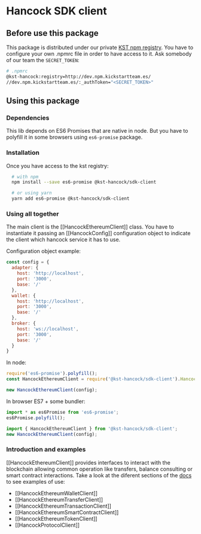 # Hancock SDK client

## Before use this package
This package is distributed under our private [KST npm registry](http://dev.npm.kickstartteam.es/).
You have to configure your own .npmrc file in order to have access to it. Ask somebody of our team the `SECRET_TOKEN`:

```bash
# .npmrc
@kst-hancock:registry=http://dev.npm.kickstartteam.es/
//dev.npm.kickstartteam.es/:_authToken="<SECRET_TOKEN>"
```

## Using this package

### Dependencies

This lib depends on ES6 Promises that are native in node. But you have to polyfill it in some browsers using `es6-promise` package.

### Installation

Once you have access to the kst registry:

```bash
  # with npm
  npm install --save es6-promise @kst-hancock/sdk-client

  # or using yarn
  yarn add es6-promise @kst-hancock/sdk-client
```

### Using all together

The main client is the [[HancockEthereumClient]] class. You have to instantiate it passing an [[HancockConfig]] configuration object
to indicate the client which hancock service it has to use.

Configuration object example:

```javascript
const config = {
  adapter: {
    host: 'http://localhost',
    port: '3000',
    base: '/'
  },
  wallet: {
    host: 'http://localhost',
    port: '3000',
    base: '/'
  },
  broker: {
    host: 'ws://localhost',
    port: '3000',
    base: '/'
  }
}
```

In node:

```javascript
require('es6-promise').polyfill();
const HancockEthereumClient = require('@kst-hancock/sdk-client').HancockEthereumClient

new HancockEthereumClient(config);
```

In browser ES7 + some bundler:

```javascript
import * as es6Promise from 'es6-promise';
es6Promise.polyfill();

import { HancockEthereumClient } from '@kst-hancock/sdk-client';
new HancockEthereumClient(config);
```

### Introduction and examples

[[HancockEthereumClient]] provides interfaces to interact with the blockchain 
allowing common operation like transfers, balance consulting or smart contract interactions. Take a look at the diferent sections of the [docs](https://docs.kickstartteam.es/blockchainhub/kst-hancock-sdk-client/docs/index.html) to see examples of use:

- [[HancockEthereumWalletClient]]
- [[HancockEthereumTransferClient]]
- [[HancockEthereumTransactionClient]]
- [[HancockEthereumSmartContractClient]]
- [[HancockEthereumTokenClient]]
- [[HancockProtocolClient]]